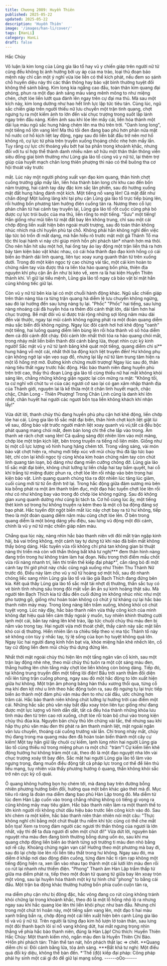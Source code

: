 ```yaml
---
title: Chương 2089: Huyền Thiên
published: 2025-05-22
updated: 2025-05-22
description: 'Huyền Thiên'
image: '/images/han-li/cover/'
tags: [HanLi]
category: HanLi
draft: false
---
```


Hắc Chủy

Vô luận là kim long của Lũng gia lão tổ hay vũ y chiến giáp trên
người nữ tử cũng đều không bị ảnh hưởng bởi uy áp của ma trảo,
loại thủ đoạn bảo mệnh này chỉ cần một ý nghĩ vừa lóe liền có thể
kích phát, nếu đem so sánh chỗ huyền diệu này thì các thần
thông hay bảo vật bình thường tuyệt đối không thể sánh bằng.
Kim long kia ngẩng cao đầu, toàn thân kim quang đại phóng,
phun ra một đạo ánh sáng màu vàng mênh mông to như miệng
chén, chợt lóe liền lướt qua đánh lên ngay trên cự đại ma thủ.
Mà sau một kích này, kim long dường như hao hết linh lực lập tức
tiêu tán.
Cùng lúc, ngũ sắc chiến giáp trên người thiếu nữ lưu chuyển một
trận tinh quang, chợt ngưng tụ ra một kiếm ảnh to lớn đến vài
chục trượng trong suốt lấp lánh ngay trên đầu nàng. Kiếm ảnh
sau khi lóe lên mấy cái, liền hóa thành một dải lụa màu ngũ sắc
hung hăng chém lên ma thủ trên trời.
"Oanh long long", một tiếng nổ lớn vang lên!
Ma thủ tối đen đang bao phủ hơn phân nửa mặt hồ nước cơ hồ
kịch liệt lay động, ngay sau đó liền bắt đầu trở nên mơ hồ không
rõ, cự lực từ phía trên truyền xuống thoáng chốc nhẹ hơn mấy
lần.
Tuy rằng cự lực chỉ thoáng yếu bớt hai ba phần trong khoảnh
khắc, nhưng đối với tu sĩ hợp thể thành danh nhiều năm sở hữu
một thân thần thông viễn siêu đồng giai bình thường như Lũng
gia lão tổ cùng vũ y nữ tử, lại thêm trợ giúp của huyết mạch chân
long thiên phượng thì nào có thể buông tha cơ hội thoát vây trước

mắt.
Lúc này một người phóng xuất vạn đạo kim quang, thân hình chợt
cuồng trướng gấp mấy lần, liền hóa thành bán long chi khu cao
đến bốn năm trượng, hai cánh tay dày đặc kim sắc lân phiến, sau
đó hướng xuống mặt đất hung hăng đánh một kích.
Một tiếng nổ vang lên!
Cả mặt đất như chấn động!
Một luồng lãng khí tại phụ cận Lũng gia lão tổ trực tiếp bùng lên,
rồi hướng bốn phương tám hướng điên cuồng tản ra.
Nương theo cỗ lực phản chấn từ hai cánh tay truyền lại, Lũng gia
lão tổ rốt cuộc cũng phá bỏ được cự lực trói buộc của ma thủ, liền
rống to một tiếng.
"Sưu" một tiếng!
Hắn giống như mũi tiễn từ mặt đất bay lên không trung, chỉ sau
một cái chớp động liền xuất hiện bên ngoài mười trượng, sau đó
toàn thân không nhúc nhích mà chỉ huyền phù tại chỗ.
Không phải hắn không nghĩ đến việc lập tức bỏ trốn đi mất dạng,
mà hắn hiểu rõ trước mặt một gã Thánh Tổ ma tộc thì loại hành vi
này chỉ giúp mình hồn phi phách tán* nhanh hơn mà thôi.
Cho nên hắn hít sâu một hơi, hai ống tay áo lay động một trận liền
thả ra hơn bảy tám kiện bảo vật khác nhau, có cái hóa thành đạo
đạo kinh hồng có cái biến ảo thành dải linh quang, liên tục xoay
xung quanh thân từ trên xuống dưới.
Trong đó một kiện ngọc tỷ cao chừng vài tấc, một cái kim hoàn to
chừng nắm tay vừa được thả ra liền tỏa hào quang bồn phía,
thiên địa nguyên khí phụ cận ẩn ẩn như bị kéo về, xem ra là hai
kiện Huyền Thiên thánh khí.
Vì giữ lại tiểu mệnh, Lũng gia lão tổ ngay cả bảo vật bí mật hắn
cũng không tiếc giữ lại.

Còn vũ y nữ tử bên kia lại có một chuỗi hành động khác.
Ngũ sắc chiến giáp trên thân nàng tỏa ra từng trận quang hà diễm
lệ lưu chuyển không ngừng, sau đó lại hướng đến sau lưng nàng
tụ lại.
"Phốc" "Phốc" hai tiếng, sau lưng nàng nhoáng cái đã huyễn hóa
ra thêm đôi cánh thật lớn, dài tầm hơn hai chục trượng.
Bề mặt đôi vũ sí được trải rộng những sợi lông năm màu dài đến
vài thước, ngay tại mũi cánh không ngừng phát ra một đoàn
quang diễm màu sắc biến đổi không ngừng.
Ngay lúc đôi cánh hơi hơi khẽ động "oanh" một tiếng, hai luồng
quang diễm liền bùng lên rồi hóa thành vô số hỏa diễm đem cả
đôi cánh đốt cháy.
Đôi cánh lớn nhất thời tỏa ra hào quang chói mắt, trong nháy mắt
liền biến thành đôi cánh bằng lửa, thoạt nhìn cực kỳ kinh người!
Sắc mặt vũ y nữ tử lạnh băng khẽ quát một tiếng, quang diễm chi
sí** hung hăng vỗ một cái, nhất thời ba động kịch liệt truyền đến!
Hư không phụ cận không ngờ lại vặn vẹo sụp đổ, nhưng lại lấy
nữ tử làm trung tâm hiện ra một lỗ hổng mịt mờ.
Đường kính chừng mười trượng!
Ngay lúc sau đó, thân nàng tiêu thất ngay trước hắc động.
Hắc bào thanh niên đang huyền phù trên trời cao, thấy thủ đoạn
Lũng gia lão tổ cùng thiếu nữ hai mắt không khỏi sáng lên, chẳng
những không giận ngược lại còn mừng ra mặt:
"Không tồi, ta cứ nghĩ với chút tu vi của các ngươi cớ sao lại có
gan xâm nhập thánh địa của Thánh giới, nguyên lai là kế thừa một
ít chân linh huyết mạch, chậc chậc, Chân Long - Thiên Phượng!
Trong Chân Linh cũng là danh khí lớn nhất, chân huyết hai người
các ngươi bổn tọa liền không khách khí nhận lấy!"

Vừa dứt lời, thanh chủy thủ đang huyền phù phụ cận hơi khẽ
động, liền chớp lóe hai cái.
Lũng gia lão tổ sắc mặt đại biến, thân hình chợt kịch liệt giật lùi về
sau, đống bảo vật trước người mãnh liệt xoay quanh vù vù,tất cả
đều bộc phát quang mang chói mắt, đem bán long chi thể che lấp
vào trong.
Âm thanh xé rách chợt vang lên!
Cả quầng sáng đột nhiên lõm vào một mảng, chớp lóe một trận
kịch liệt, bên trong truyền ra tiếng nổ liên miên. Giống như bị một
cỗ lực lượng vô hình hung hăng chém tới.
Trong vầng sáng, vài món bảo vật chợt hiện ra, nhưng mới tiếp
xúc với mũi chủy thủ đã lập tức bạo liệt, chỉ còn lại khối ngọc tỷ
cùng khỏa kim hoàn chừng nắm tay còn chút linh quang tán loạn,
bộ dáng như đang miễn cưỡng chống đỡ.
Lũng gia lão tổ sắc mặt đại biến, không chút lưỡng lự liền chắp
hai tay bấm quyết, hai cỗ khí trắng từ miệng được phun ra, chợt
lóe lên rồi nhập vào bên trong hai kiện bảo vật.
Linh quang quanh chúng tỏa ra đột nhiên lúc tăng lúc giảm, cuối
cùng mới từ từ ổn định trở lại.
Trong hắc động giữa đám sương mù bên kia bỗng phát ra một âm
thanh trầm đục, một đạo hắc tuyến chợt lóe lên rồi như có như
không bay vào trong đó chớp lóe không ngừng. Sau đó không
gian xung quanh dường như cũng bị tách ta.
Cơ hồ cùng lúc ấy, một tiếng thét kinh sợ trong hư không truyền
ra kèm theo là một cỗ ba động đáng sợ bạo phát.
Hắc tuyến đột ngột biến mất lúc nãy chợt bay ra từ hư không, tiếp
theo là một đoàn quang diễm năm màu cũng chợt lóe lên.
Ở bên trong quang diễm là một bóng dáng yểu điệu, sau lưng vũ
động một đôi cánh, chính là vũ y nữ tử mặc chiến giáp năm màu.

Chẳng qua lúc này, nàng nhìn hắc bào thanh niên với đôi mắt tràn
ngập kinh hãi, bả vai trống không, một cánh tay tự dưng từ khi
nào đã biến mất không thấy bóng dáng.
Hắc tuyến vừa rồi không chỉ phá tan không gian bí thuật nàng thi
triển mà còn với thần thông bất khả tư nghị*** đem thân hình
nàng đang trốn trong hư không trảm làm hai đoạn.
Nếu trong thời điểm mấu chốt vừa rồi nàng nhanh trí, liền thi triển
thế kiếp đại pháp*", cắn răng bỏ đi một cánh tay thì giờ phút này
chắc cũng ngã xuống như Thiên Thu Thánh Nữ trước đó.
Điều này làm cho vũ y nữ tử hoảng sợ một hồi, sau đó nhanh
chóng liếc sang nhìn Lũng gia lão tổ và lão giả Bạch Thích đang
đứng bên kia.
Kết quả thấy Lũng gia lão tổ sắc mặt tái nhợt dị thường, thần sắc
tuy có vẻ bình tĩnh nhưng sâu trong đôi mắt vẫn ẩn ẩn sự kinh
hoảng thật sâu. Mà người tên Bạch Thích kia từ đầu đến cuối
đứng im không nhúc nhíc như một pho tượng gỗ, giống như hoàn
toàn không có chút ý tứ kháng cự lại hắc bào thanh niên mảy
may.
Trong lòng nàng liền trầm xuống, không khỏi có chút tuyệt vọng.
Lúc này đây, hắc bào thanh niên vừa thấy công kích của mình
không đạt hiệu quả liền cảm thấy ngoài ý muốn, tuy nhiên khinh
thường cười lạnh một cái, bần tay nâng lên khẽ trảo, lập tức chuôi
chủy thủ máu đen bị nắm vào trong tay.
Hai người vừa mới thoát chết, thấy cảnh này sắc mặt liền khó coi
dị thường.
Hiển nhiên lần ra chiêu tiếp theo vị ma tộc Thánh tổ này sẽ không
còn tùy ý nhấc tay, tỷ lệ sống của bọn họ tuyệt không quá lớn.
Ngay lúc hai người đang kinh hồn bạt vía, khóe miệng hắn khẽ
nhếch lên, cổ tay cử động liền đem mũi chủy thủ dựng đứng lên.

Nhất thời mặt ngoài chủy thủ hiện lên một tầng ngân văn cổ kính,
sau một trận lay động nhè nhẹ, theo mũi chủy thủ tuôn ra một cột
sáng màu đen, thẳng hướng lên chín tầng mây chợt lóe liền
không còn bóng dáng.
Tiếp đó, tại không trung truyền đến một tiếng lôi điện!
Bầu trời xanh thẳm đối diện nổi lên từng trận cuồng phong, ngay
sau đó một hắc động to lớn xuất hiện giữa hư không.
Một trận âm phong băng hàn thấu xương thổi qua, từng cỗ ma khí
đen kịt như u linh theo hắc động tuôn ra, sau đó ngưng tụ lại trực
tiếp biến ảo thành một đám phù văn màu đen to như cái đấu, ước
chừng hơn trăm cái.
Hắc bào thanh niên không chút lưỡng lự hướng trời cao điểm một
cái.
Những hắc sắc phù văn này bắt đầu xoay tròn liên tục giống như
đang được một lực lượng vô hình dẫn dắt, tất cả đều hóa thành
những khỏa lưu tinh màu đen từ trên cao rơi xuống, chợt lóe rồi
toàn bộ chui vào trong kiện chủy thủ đúa kia.
Nguyên bản chủy thủ lớn chừng vài tấc, thế nhưng sau khi hấp
thụ phù văn màu đen thì phát ra âm thanh mãnh liệt, mặt ngoài
ngân văn lưu chuyển, thoáng cái cuồng trướng vài lần.
Chỉ trong nháy mắt, chủy thủ đang trong ma quang màu đen đã
hoàn toàn biến thành một cây cự kiếm!
Một tay hắn giữ lấy chuôi cự kiếm, lạnh lùng nhìn hai người Lũng
gia lão tổ cùng thiếu nữ trong miệng phun ra một chữ: "trảm"!
Cự kiếm liền khẽ động hướng hư không trảm một cái, theo đó là
một đạo nguyệt nha lớn vài chục trượng xoáy tít bay đến.
Sắc mặt hai người Lũng gia lão tổ lâm vào ngựng trọng, đang
muốn điều động tất cả pháp lực trong cơ thể để liên thủ liều
mạng, tuy nhiên vừa thấy phương hướng ô quang, thần không
khỏi sắc trở nên cực kỳ cổ quái.

Ô quang không hướng bọn họ chém tới, mà đang bay trên đường
bỗng nhiên phương hướng biến đổi, hướng qua một bên khác gào
thét mà đi.
Mục tiêu rõ ràng là đoàn ma diễm đang bao phủ Hàn Lập trong
đó.
Ma diễm từ lúc đem Hàn Lập cuốn vào trong chẳng những không
có tiếng gì vọng ra cũng không mảy may tiêu giảm. Hắc bào
thanh niên làm ra một thanh thế to lớn kinh người rồi không chút
dấu hiệu báo trước liền công kích vào đó.
Sau khi chém ra một kiếm, hắc bào thanh niên thản nhiên nói một
câu:
"Thực không nghĩ chỉ bằng một chút thuật thu niễm khí tức cũng
có thể che mắt bổn tọa! Xem ra trong đám người các ngươi thì
thần thông của ngươi là lớn nhất, vậy thì để ta đưa ngươi đi sớm
một chút đi!"
Vừa dứt lời, nguyên bản nguyệt nha màu đen đang bình thường
bỗng dưng uốn éo, sau khi ma quang chớp động liền biến ảo
thành từng sợi trường ti màu đen nhỏ bằng sợi rễ cây.
Khoảng chừng ngàn vạn cái! Hướng theo một phương mà bay đi,
sau đó lại chớp lóe lên rồi liền tiêu thất trong hư không.
Ngay sau đó, ma diễm ở khắp nơi dao động điên cuồng, từng
đám hắc ti rậm rạp không một tiếng động hiện ra, xen lẫn vào
nhau tạo thành một cái lưới lớn màu đen rồi co rút lại nhanh như
thiểm điện.
"Phong"
Thanh âm Hàn Lập trầm thấp từ giữa ma diễm phát ra, tiếp theo
một đoàn tử quang từ giữa bay lên xoay tròn một vòng, sau lại
huyễn hóa thành một ký tự hình chữ "phong" to bằng cái đấu.
Một trận ba động khác thường hướng bốn phía cuồn cuộn tản ra,

ma diễm phụ cận như bị đông đặc, hắc võng đang co rút cũng
không tránh khỏi chững lại trong khoảnh khắc, theo đó là một lỗ
hổng nhỏ lộ ra nhưng ngay sau khi hắc quang lóe lên thì liền khôi
phục như ban đầu.
Nhưng chỉ trong một chút trì hoãn này, một tiếng sấm vang lên,
một đạo ti hai màu xanh trắng bắn ra, chớp động một cái liền xuất
hiện bên cạnh Lũng gia lão tổ và vũ ỹ nữ tử.
Trên người là từng đạo kim hồ lượn lờ toàn thân, sau lưng một
đôi thanh bạch lôi sí nổ vang không dứt, hai mắt ngưng trọng nhìn
thẳng về phía hắc bào thanh niên, đúng là Hàn Lập!
Chú thích:
Huyền Thiên Hắc Chủy: Một thanh kiếm nhỏ, ngắn màu đen là
Huyền Thiên Chi Bảo.
*Hồn phi phách tán: Thân thể tan nát, hồn phách thất lạc => chết.
**Quang diễm chi sí: Đôi cánh bằng lửa, tỏa ánh sáng.
***Bất khả tư nghị: Một điều quá đỗi kỳ diệu, không thể bàn đến.
*'Thế (độ) kiếp đại pháp: Công pháp phải hy sinh một cái gì đó để
giữ lại mạng sống.
------oOo------
